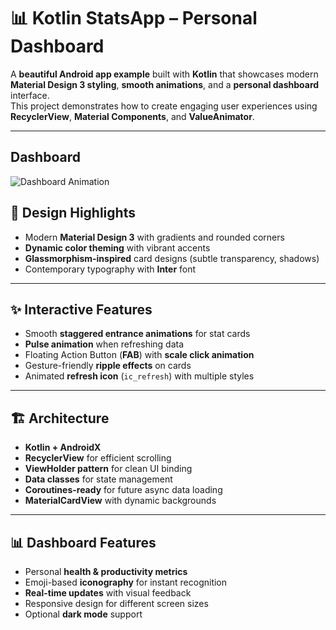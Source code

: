 # 📊 Kotlin StatsApp – Personal Dashboard  

A **beautiful Android app example** built with **Kotlin** that showcases modern **Material Design 3 styling**, **smooth animations**, and a **personal dashboard** interface.  
This project demonstrates how to create engaging user experiences using **RecyclerView**, **Material Components**, and **ValueAnimator**.  

---

## Dashboard 
![Dashboard Animation](captures/exec.png)


## 🎨 Design Highlights  

- Modern **Material Design 3** with gradients and rounded corners  
- **Dynamic color theming** with vibrant accents  
- **Glassmorphism-inspired** card designs (subtle transparency, shadows)  
- Contemporary typography with **Inter** font  

---

## ✨ Interactive Features  

- Smooth **staggered entrance animations** for stat cards  
- **Pulse animation** when refreshing data  
- Floating Action Button (**FAB**) with **scale click animation**  
- Gesture-friendly **ripple effects** on cards  
- Animated **refresh icon** (`ic_refresh`) with multiple styles  

---

## 🏗️ Architecture  

- **Kotlin + AndroidX**  
- **RecyclerView** for efficient scrolling  
- **ViewHolder pattern** for clean UI binding  
- **Data classes** for state management  
- **Coroutines-ready** for future async data loading  
- **MaterialCardView** with dynamic backgrounds  

---

## 📊 Dashboard Features  

- Personal **health & productivity metrics**  
- Emoji-based **iconography** for instant recognition  
- **Real-time updates** with visual feedback  
- Responsive design for different screen sizes  
- Optional **dark mode** support  


